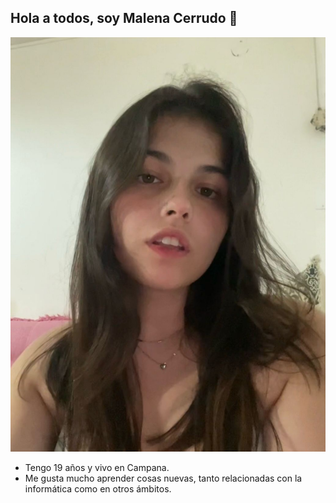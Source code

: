## Hola a todos, soy Malena Cerrudo 👋

![Foto](IMG-20250322-WA0016.jpg)


- Tengo 19 años y vivo en Campana.
- Me gusta mucho aprender cosas nuevas, tanto relacionadas con la informática como en otros ámbitos.
